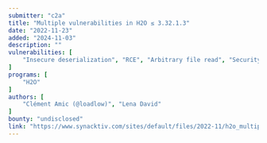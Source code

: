```yaml
---
submitter: "c2a"
title: "Multiple vulnerabilities in H2O ≤ 3.32.1.3"
date: "2022-11-23"
added: "2024-11-03"
description: ""
vulnerabilities: [
    "Insecure deserialization", "RCE", "Arbitrary file read", "Security code review"
]
programs: [
    "H2O"
]
authors: [
    "Clément Amic (@loadlow)", "Lena David"
]
bounty: "undisclosed"
link: "https://www.synacktiv.com/sites/default/files/2022-11/h2o_multiple_vulnerabilities.pdf"
---
```




